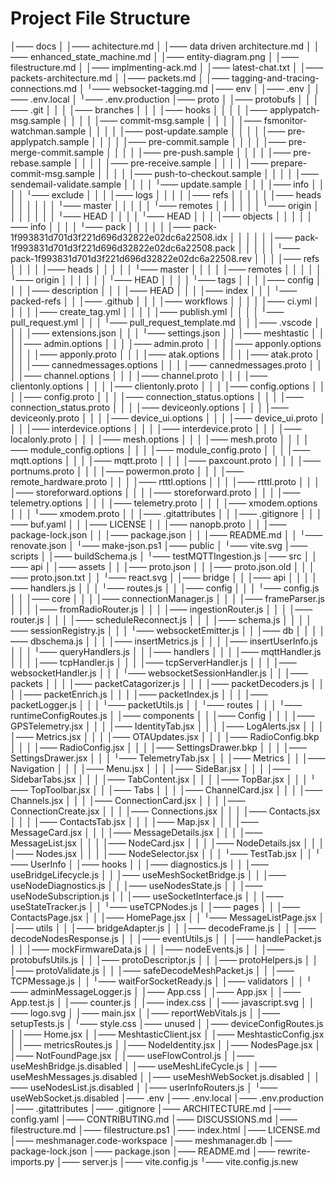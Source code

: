 ﻿# Project File Structure

│—— docs
│  │—— achitecture.md
│  │—— data driven architecture.md
│  │—— enhanced_state_machine.md
│  │—— entity-diagram.png
│  │—— filestructure.md
│  │—— implmenting-ack.md
│  │—— latest-chat.txt
│  │—— packets-architecture.md
│  │—— packets.md
│  │—— tagging-and-tracing-connections.md
│  ╵—— websocket-tagging.md
│—— env
│  │—— .env
│  │—— .env.local
│  ╵—— .env.production
│—— proto
│  │—— protobufs
│  │  │—— .git
│  │  │  │—— branches
│  │  │  │—— hooks
│  │  │  │  │—— applypatch-msg.sample
│  │  │  │  │—— commit-msg.sample
│  │  │  │  │—— fsmonitor-watchman.sample
│  │  │  │  │—— post-update.sample
│  │  │  │  │—— pre-applypatch.sample
│  │  │  │  │—— pre-commit.sample
│  │  │  │  │—— pre-merge-commit.sample
│  │  │  │  │—— pre-push.sample
│  │  │  │  │—— pre-rebase.sample
│  │  │  │  │—— pre-receive.sample
│  │  │  │  │—— prepare-commit-msg.sample
│  │  │  │  │—— push-to-checkout.sample
│  │  │  │  │—— sendemail-validate.sample
│  │  │  │  ╵—— update.sample
│  │  │  │—— info
│  │  │  │  ╵—— exclude
│  │  │  │—— logs
│  │  │  │  │—— refs
│  │  │  │  │  │—— heads
│  │  │  │  │  │  ╵—— master
│  │  │  │  │  ╵—— remotes
│  │  │  │  │  │  ╵—— origin
│  │  │  │  │  │  │  ╵—— HEAD
│  │  │  │  ╵—— HEAD
│  │  │  │—— objects
│  │  │  │  │—— info
│  │  │  │  ╵—— pack
│  │  │  │  │  │—— pack-1f993831d701d3f221d696d32822e02dc6a22508.idx
│  │  │  │  │  │—— pack-1f993831d701d3f221d696d32822e02dc6a22508.pack
│  │  │  │  │  ╵—— pack-1f993831d701d3f221d696d32822e02dc6a22508.rev
│  │  │  │—— refs
│  │  │  │  │—— heads
│  │  │  │  │  ╵—— master
│  │  │  │  │—— remotes
│  │  │  │  │  ╵—— origin
│  │  │  │  │  │  ╵—— HEAD
│  │  │  │  ╵—— tags
│  │  │  │—— config
│  │  │  │—— description
│  │  │  │—— HEAD
│  │  │  │—— index
│  │  │  ╵—— packed-refs
│  │  │—— .github
│  │  │  │—— workflows
│  │  │  │  │—— ci.yml
│  │  │  │  │—— create_tag.yml
│  │  │  │  │—— publish.yml
│  │  │  │  ╵—— pull_request.yml
│  │  │  ╵—— pull_request_template.md
│  │  │—— .vscode
│  │  │  │—— extensions.json
│  │  │  ╵—— settings.json
│  │  │—— meshtastic
│  │  │  │—— admin.options
│  │  │  │—— admin.proto
│  │  │  │—— apponly.options
│  │  │  │—— apponly.proto
│  │  │  │—— atak.options
│  │  │  │—— atak.proto
│  │  │  │—— cannedmessages.options
│  │  │  │—— cannedmessages.proto
│  │  │  │—— channel.options
│  │  │  │—— channel.proto
│  │  │  │—— clientonly.options
│  │  │  │—— clientonly.proto
│  │  │  │—— config.options
│  │  │  │—— config.proto
│  │  │  │—— connection_status.options
│  │  │  │—— connection_status.proto
│  │  │  │—— deviceonly.options
│  │  │  │—— deviceonly.proto
│  │  │  │—— device_ui.options
│  │  │  │—— device_ui.proto
│  │  │  │—— interdevice.options
│  │  │  │—— interdevice.proto
│  │  │  │—— localonly.proto
│  │  │  │—— mesh.options
│  │  │  │—— mesh.proto
│  │  │  │—— module_config.options
│  │  │  │—— module_config.proto
│  │  │  │—— mqtt.options
│  │  │  │—— mqtt.proto
│  │  │  │—— paxcount.proto
│  │  │  │—— portnums.proto
│  │  │  │—— powermon.proto
│  │  │  │—— remote_hardware.proto
│  │  │  │—— rtttl.options
│  │  │  │—— rtttl.proto
│  │  │  │—— storeforward.options
│  │  │  │—— storeforward.proto
│  │  │  │—— telemetry.options
│  │  │  │—— telemetry.proto
│  │  │  │—— xmodem.options
│  │  │  ╵—— xmodem.proto
│  │  │—— .gitattributes
│  │  │—— .gitignore
│  │  │—— buf.yaml
│  │  │—— LICENSE
│  │  │—— nanopb.proto
│  │  │—— package-lock.json
│  │  │—— package.json
│  │  │—— README.md
│  │  ╵—— renovate.json
│  ╵—— make-json.ps1
│—— public
│  ╵—— vite.svg
│—— scripts
│  │—— buildSchema.js
│  ╵—— testMQTTIngestion.js
│—— src
│  │—— api
│  │—— assets
│  │  │—— proto.json
│  │  │—— proto.json.old
│  │  │—— proto.json.txt
│  │  ╵—— react.svg
│  │—— bridge
│  │  │—— api
│  │  │  │—— handlers.js
│  │  │  ╵—— routes.js
│  │  │—— config
│  │  │  ╵—— config.js
│  │  │—— core
│  │  │  │—— connectionManager.js
│  │  │  │—— frameParser.js
│  │  │  │—— fromRadioRouter.js
│  │  │  │—— ingestionRouter.js
│  │  │  │—— router.js
│  │  │  │—— scheduleReconnect.js
│  │  │  │—— schema.js
│  │  │  │—— sessionRegistry.js
│  │  │  ╵—— websocketEmitter.js
│  │  │—— db
│  │  │  │—— dbschema.js
│  │  │  │—— insertMetrics.js
│  │  │  │—— insertUserInfo.js
│  │  │  ╵—— queryHandlers.js
│  │  │—— handlers
│  │  │  │—— mqttHandler.js
│  │  │  │—— tcpHandler.js
│  │  │  │—— tcpServerHandler.js
│  │  │  │—— websocketHandler.js
│  │  │  ╵—— websocketSessionHandler.js
│  │  │—— packets
│  │  │  │—— packetCatagorizer.js
│  │  │  │—— packetDecoders.js
│  │  │  │—— packetEnrich.js
│  │  │  │—— packetIndex.js
│  │  │  │—— packetLogger.js
│  │  │  ╵—— packetUtils.js
│  │  ╵—— routes
│  │  │  ╵—— runtimeConfigRoutes.js
│  │—— components
│  │  │—— Config
│  │  │  │—— GPSTelemetry.jsx
│  │  │  │—— IdentityTab.jsx
│  │  │  │—— LogAlerts.jsx
│  │  │  │—— Metrics.jsx
│  │  │  │—— OTAUpdates.jsx
│  │  │  │—— RadioConfig.bkp
│  │  │  │—— RadioConfig.jsx
│  │  │  │—— SettingsDrawer.bkp
│  │  │  │—— SettingsDrawer.jsx
│  │  │  ╵—— TelemetryTab.jsx
│  │  │—— Metrics
│  │  │—— Navigation
│  │  │  │—— Menu.jsx
│  │  │  │—— SideBar.jsx
│  │  │  │—— SidebarTabs.jsx
│  │  │  │—— TabContent.jsx
│  │  │  │—— TopBar.jsx
│  │  │  ╵—— TopToolbar.jsx
│  │  │—— Tabs
│  │  │  │—— ChannelCard.jsx
│  │  │  │—— Channels.jsx
│  │  │  │—— ConnectionCard.jsx
│  │  │  │—— ConnectionCreate.jsx
│  │  │  │—— Connections.jsx
│  │  │  │—— Contacts.jsx
│  │  │  │—— ContactsTab.jsx
│  │  │  │—— Map.jsx
│  │  │  │—— MessageCard.jsx
│  │  │  │—— MessageDetails.jsx
│  │  │  │—— MessageList.jsx
│  │  │  │—— NodeCard.jsx
│  │  │  │—— NodeDetails.jsx
│  │  │  │—— Nodes.jsx
│  │  │  │—— NodeSelector.jsx
│  │  │  ╵—— TestTab.jsx
│  │  ╵—— UserInfo
│  │—— hooks
│  │  │—— diagnostics.js
│  │  │—— useBridgeLifecycle.js
│  │  │—— useMeshSocketBridge.js
│  │  │—— useNodeDiagnostics.js
│  │  │—— useNodesState.js
│  │  │—— useNodeSubscription.js
│  │  │—— useSocketInterface.js
│  │  │—— useStateTracker.js
│  │  ╵—— useTCPNodes.js
│  │—— pages
│  │  │—— ContactsPage.jsx
│  │  │—— HomePage.jsx
│  │  ╵—— MessageListPage.jsx
│  │—— utils
│  │  │—— bridgeAdapter.js
│  │  │—— decodeFrame.js
│  │  │—— decodeNodesResponse.js
│  │  │—— eventUtils.js
│  │  │—— handlePacket.js
│  │  │—— mockFirmwareData.js
│  │  │—— nodeEvents.js
│  │  │—— protobufsUtils.js
│  │  │—— protoDescriptor.js
│  │  │—— protoHelpers.js
│  │  │—— protoValidate.js
│  │  │—— safeDecodeMeshPacket.js
│  │  │—— TCPMessage.js
│  │  ╵—— waitForSocketReady.js
│  │—— validators
│  │  ╵—— adminMessageLogger.js
│  │—— App.css
│  │—— App.jsx
│  │—— App.test.js
│  │—— counter.js
│  │—— index.css
│  │—— javascript.svg
│  │—— logo.svg
│  │—— main.jsx
│  │—— reportWebVitals.js
│  │—— setupTests.js
│  ╵—— style.css
│—— unused
│  │—— deviceConfigRoutes.js
│  │—— Home.jsx
│  │—— MeshtasticClient.jsx
│  │—— MeshtasticConfig.jsx
│  │—— metricsRoutes.js
│  │—— NodeIdentity.jsx
│  │—— NodesPage.jsx
│  │—— NotFoundPage.jsx
│  │—— useFlowControl.js
│  │—— useMeshBridge.js.disabled
│  │—— useMeshLifeCycle.js
│  │—— useMeshMessages.js.disabled
│  │—— useMeshWebSocket.js.disabled
│  │—— useNodesList.js.disabled
│  │—— userInfoRouters.js
│  ╵—— useWebSocket.js.disabled
│—— .env
│—— .env.local
│—— .env.production
│—— .gitattributes
│—— .gitignore
│—— ARCHITECTURE.md
│—— config.yaml
│—— CONTRIBUTING.md
│—— DISCUSSIONS.md
│—— filestructure.md
│—— filestructure.ps1
│—— index.html
│—— LICENSE.md
│—— meshmanager.code-workspace
│—— meshmanager.db
│—— package-lock.json
│—— package.json
│—— README.md
│—— rewrite-imports.py
│—— server.js
│—— vite.config.js
╵—— vite.config.js.new
